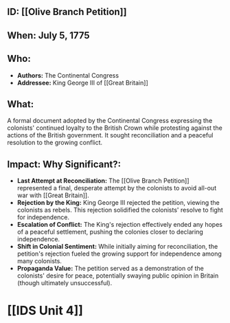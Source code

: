 ## ID: [[Olive Branch Petition]] 
## When: July 5, 1775

## Who:
* **Authors:** The Continental Congress
* **Addressee:** King George III of [[Great Britain]] 
## What: 
A formal document adopted by the Continental Congress expressing the colonists' continued loyalty to the British Crown while protesting against the actions of the British government.  It sought reconciliation and a peaceful resolution to the growing conflict.

## Impact: Why Significant?:
* **Last Attempt at Reconciliation:**  The [[Olive Branch Petition]] represented a final, desperate attempt by the colonists to avoid all-out war with [[Great Britain]].
* **Rejection by the King:** King George III rejected the petition, viewing the colonists as rebels. This rejection solidified the colonists' resolve to fight for independence.
* **Escalation of Conflict:** The King's rejection effectively ended any hopes of a peaceful settlement, pushing the colonies closer to declaring independence.
* **Shift in Colonial Sentiment:** While initially aiming for reconciliation, the petition's rejection fueled the growing support for independence among many colonists.
* **Propaganda Value:** The petition served as a demonstration of the colonists' desire for peace, potentially swaying public opinion in Britain (though ultimately unsuccessful).


# [[IDS Unit 4]]

